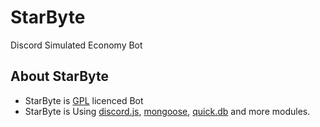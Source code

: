 # StarByte

Discord Simulated Economy Bot

## About StarByte

- StarByte is [GPL](https://en.wikipedia.org/wiki/GNU) licenced Bot
- StarByte is Using [discord.js](https://www.npmjs.com/package/discord.js), [mongoose](https://www.npmjs.com/package/mongoose), [quick.db](https://www.npmjs.com/package/quick.db) and more modules.